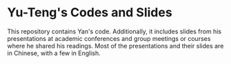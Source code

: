 # Yu-Teng's Codes and Slides

This repository contains Yan's code. Additionally, it includes slides from his presentations at academic conferences and group meetings or courses where he shared his readings. Most of the presentations and their slides are in Chinese, with a few in English.
